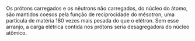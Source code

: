 ﻿Os prótons carregados e os nêutrons não carregados, do núcleo do átomo, são mantidos coesos pela função de reciprocidade do mésotron, uma partícula de matéria 180 vezes mais pesada do que o elétron. Sem esse arranjo, a carga elétrica contida nos prótons seria desagregadora do núcleo atômico.